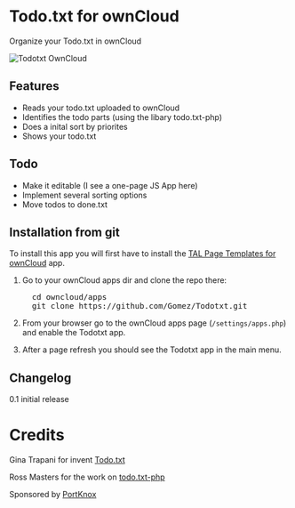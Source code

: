 # Todo.txt for ownCloud

Organize your Todo.txt in ownCloud

![Todotxt OwnCloud ](http://flexiabel.de/crap/todotxt.png)

## Features

- Reads your todo.txt uploaded to ownCloud
- Identifies the todo parts (using the libary todo.txt-php)
- Does a inital sort by priorites
- Shows your todo.txt 

## Todo

- Make it editable (I see a one-page JS App here)
- Implement several sorting options
- Move todos to done.txt

## Installation from git

To install this app you will first have to install the [TAL Page Templates for ownCloud](/tanghus/tal#readme) app.

1. Go to your ownCloud apps dir and clone the repo there:
   <pre>
     cd owncloud/apps
     git clone https://github.com/Gomez/Todotxt.git</pre>

2. From your browser go to the ownCloud apps page (`/settings/apps.php`) and enable the Todotxt app.

3. After a page refresh you should see the Todotxt app in the main menu.

## Changelog

0.1 initial release

# Credits

Gina Trapani for invent [Todo.txt](http://todotxt.com)

Ross Masters for the work on [todo.txt-php](https://github.com/rmasters/todo.txt-php)

Sponsored by [PortKnox](https://portknox.net)

